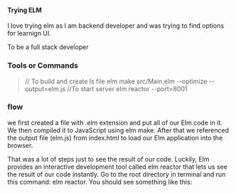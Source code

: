 #### Trying ELM

I love trying elm as I am backend developer and was trying to find options for learnign UI.

To be a full stack developer

### Tools or Commands

>// To build and create ls file
> elm make src/Main.elm --optimize --output=elm.js
>//To start server
>elm reactor --port=8001

### flow
we first created a file with .elm extension and put all of our Elm code in it. We then compiled it to JavaScript using elm make. After that we referenced the output file (elm.js) from index.html to load our Elm application into the browser.

That was a lot of steps just to see the result of our code. Luckily, Elm provides an interactive development tool called elm reactor that lets us see the result of our code instantly. Go to the root directory in terminal and run this command: elm reactor. You should see something like this: